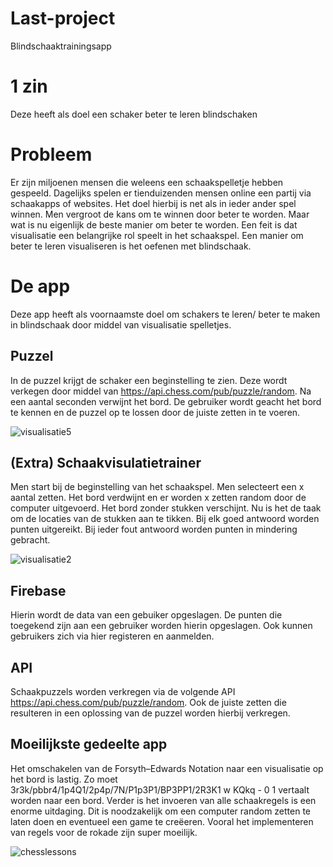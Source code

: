 # Last-project
Blindschaaktrainingsapp

# 1 zin
Deze heeft als doel een schaker beter te leren blindschaken

# Probleem
Er zijn miljoenen mensen die weleens een schaakspelletje hebben gespeeld. Dagelijks spelen er tienduizenden mensen online een partij via 
schaakapps of websites. Het doel hierbij is net als in ieder ander spel winnen.
Men vergroot de kans om te winnen door beter te worden. Maar wat is nu eigenlijk de beste manier om beter te worden. Een feit is dat visualisatie een belangrijke rol speelt in het schaakspel. Een manier om beter te leren visualiseren is het oefenen met blindschaak.

# De app
Deze app heeft als voornaamste doel om schakers te leren/ beter te maken in blindschaak door middel van visualisatie spelletjes.

## Puzzel
In de puzzel krijgt de schaker een beginstelling te zien. Deze wordt verkegen door middel van https://api.chess.com/pub/puzzle/random. Na een aantal seconden verwijnt het bord. De gebruiker wordt geacht het bord te kennen en de puzzel op te lossen door de juiste zetten in te voeren.

![visualisatie5](https://user-images.githubusercontent.com/36193067/41029638-71d1ca18-697c-11e8-9a43-be971ab85ce8.png)

## (Extra) Schaakvisulatietrainer
Men start bij de beginstelling van het schaakspel. Men selecteert een x aantal zetten. Het bord verdwijnt en er worden x zetten random door de computer uitgevoerd. Het bord zonder stukken verschijnt. Nu is het de taak om de locaties van de stukken aan te tikken. Bij elk goed antwoord worden punten uitgereikt. Bij ieder fout antwoord worden punten in mindering gebracht.

![visualisatie2](https://user-images.githubusercontent.com/36193067/40926531-b6ba7e1a-681c-11e8-80f4-d3749b655e5e.png)

## Firebase
Hierin wordt de data van een gebuiker opgeslagen. De punten die toegekend zijn aan een gebruiker worden hierin opgeslagen. Ook kunnen gebruikers zich via hier registeren en aanmelden.

## API
Schaakpuzzels worden verkregen via de volgende API https://api.chess.com/pub/puzzle/random. Ook de juiste zetten die resulteren in een oplossing van de puzzel worden hierbij verkregen. 

## Moeilijkste gedeelte app
Het omschakelen van de Forsyth–Edwards Notation naar een visualisatie op het bord is lastig. Zo moet 3r3k/pbbr4/1p4Q1/2p4p/7N/P1p3P1/BP3PP1/2R3K1 w KQkq - 0 1 vertaalt worden naar een bord.
Verder is het invoeren van alle schaakregels is een enorme uitdaging. Dit is noodzakelijk om een computer random zetten te laten doen en eventueel een game te creëeren. Vooral het implementeren van regels voor de rokade zijn super moeilijk.

![chesslessons](https://user-images.githubusercontent.com/36193067/40920530-22850f12-680d-11e8-93d6-1454798f9c6b.png)


